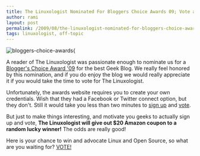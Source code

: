 ```yaml
---
title: The Linuxologist Nominated For Bloggers Choice Awards 09; Vote and WIN!
author: rami
layout: post
permalink: /2009/08/the-linuxologist-nominated-for-bloggers-choice-awards-09/
tags: linuxologist, off-topic
---
```


![bloggers-choice-awards{]({filename}/images/bloggers-choice-awards.png)

A reader of The Linuxologist was passionate enough to nominate us for a [Blogger's Choice Award '09](http://bloggerschoiceawards.com) for the best Geek Blog. We really feel honored by this nomination, and if you do enjoy the blog we would really appreciate it if you would take the time to vote for The Linuxologist.

Unfortunately, the awards website requires you to create your own credentials. Wish that they had a Facebook or Twitter connect option, but they don't. Still it would take you less than two minutes to [sign up](http://bloggerschoiceawards.com/users/signup) and [vote](http://bloggerschoiceawards.com/blog/s/show/78787).

But just to make things interesting, and motivate you geeks to actually sign up and vote, **The Linuxologist will give out $20 Amazon coupon to a random lucky winner!** The odds are really good!

Here is your chance to win and advocate Linux and Open Source, so what are you waiting for? [VOTE!](http://bloggerschoiceawards.com/blog/s/show/78787)
